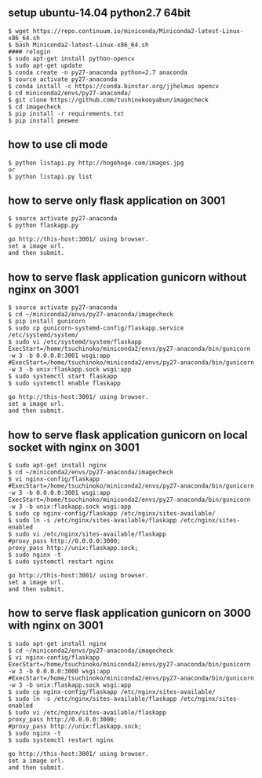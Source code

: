 

## setup ubuntu-14.04 python2.7 64bit 

    $ wget https://repo.continuum.io/miniconda/Miniconda2-latest-Linux-x86_64.sh
    $ bash Miniconda2-latest-Linux-x86_64.sh
    #### relogin
    $ sudo apt-get install python-opencv
    $ sudo apt-get update
    $ conda create -n py27-anaconda python=2.7 anaconda
    $ source activate py27-anaconda
    $ conda install -c https://conda.binstar.org/jjhelmus opencv
    $ cd miniconda2/envs/py27-anaconda/
    $ git clone https://github.com/tushinokooyabun/imagecheck
    $ cd imagecheck
    $ pip install -r requirements.txt
    $ pip install peewee

## how to use cli mode
    $ python listapi.py http://hogehoge.com/images.jpg
    or
    $ python listapi.py list

## how to serve only flask application on 3001

    $ source activate py27-anaconda
    $ python flaskapp.py

    go http://this-host:3001/ using browser.
    set a image url.
    and then submit.

## how to serve flask application gunicorn without nginx on 3001

    $ source activate py27-anaconda
    $ cd ~/miniconda2/envs/py27-anaconda/imagecheck
    $ pip install gunicorn
    $ sudo cp gunicorn-systemd-config/flaskapp.service /etc/systemd/system/
    $ sudo vi /etc/systemd/system/flaskapp
    ExecStart=/home/tsuchinoko/miniconda2/envs/py27-anaconda/bin/gunicorn -w 3 -b 0.0.0.0:3001 wsgi:app
    #ExecStart=/home/tsuchinoko/miniconda2/envs/py27-anaconda/bin/gunicorn -w 3 -b unix:flaskapp.sock wsgi:app    
    $ sudo systemctl start flaskapp
    $ sudo systemctl enable flaskapp 

    go http://this-host:3001/ using browser.
    set a image url.
    and then submit.

## how to serve flask application gunicorn on local socket with nginx on 3001

    $ sudo apt-get install nginx
    $ cd ~/miniconda2/envs/py27-anaconda/imagecheck
    $ vi nginx-config/flaskapp
    #ExecStart=/home/tsuchinoko/miniconda2/envs/py27-anaconda/bin/gunicorn -w 3 -b 0.0.0.0:3001 wsgi:app
    ExecStart=/home/tsuchinoko/miniconda2/envs/py27-anaconda/bin/gunicorn -w 3 -b unix:flaskapp.sock wsgi:app
    $ sudo cp nginx-config/flaskapp /etc/nginx/sites-available/
    $ sudo ln -s /etc/nginx/sites-available/flaskapp /etc/nginx/sites-enabled
    $ sudo vi /etc/nginx/sites-available/flaskapp
    #proxy_pass http://0.0.0.0:3000;
    proxy_pass http://unix:flaskapp.sock;
    $ sudo nginx -t
    $ sudo systemctl restart nginx

    go http://this-host:3001/ using browser.
    set a image url.
    and then submit.

## how to serve flask application gunicorn on 3000 with nginx on 3001

    $ sudo apt-get install nginx
    $ cd ~/miniconda2/envs/py27-anaconda/imagecheck
    $ vi nginx-config/flaskapp
    ExecStart=/home/tsuchinoko/miniconda2/envs/py27-anaconda/bin/gunicorn -w 3 -b 0.0.0.0:3000 wsgi:app
    #ExecStart=/home/tsuchinoko/miniconda2/envs/py27-anaconda/bin/gunicorn -w 3 -b unix:flaskapp.sock wsgi:app
    $ sudo cp nginx-config/flaskapp /etc/nginx/sites-available/
    $ sudo ln -s /etc/nginx/sites-available/flaskapp /etc/nginx/sites-enabled
    $ sudo vi /etc/nginx/sites-available/flaskapp
    proxy_pass http://0.0.0.0:3000;
    #proxy_pass http://unix:flaskapp.sock;
    $ sudo nginx -t
    $ sudo systemctl restart nginx

    go http://this-host:3001/ using browser.
    set a image url.
    and then submit.
